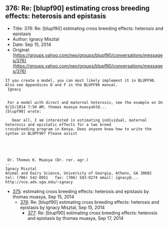 ## 376: Re: [blupf90] estimating cross breeding effects: heterosis and epistasis

- Title: 376: Re: [blupf90] estimating cross breeding effects: heterosis and epistasis
- Author: Ignacy Misztal
- Date: Sep 15, 2014
- Original: [https://groups.yahoo.com/neo/groups/blupf90/conversations/messages/376](https://groups.yahoo.com/neo/groups/blupf90/conversations/messages/376)

```
If you create a model, you can most likely implement it in BLUPF90.  Also see Appendices D and F in the BLUPF90 manual.
 Ignacy


 For a model with direct and maternal heterosis, see the example on On 9/15/2014 7:50 AM, thomas muasya muasyakt@...
[blupf90] wrote:

   Dear all, I am interested in estimating individual, maternal heterosis and epistatic effects for a two breed
crossbreeding program in Kenya. Does anyone know how to write the syntax in BLUPF90? Please assist

 
 


 Dr. Thomas K. Muasya (Dr. rer. agr.) 
-- 
Ignacy Misztal
Animal and Dairy Science, University of Georgia, Athens, GA 30602
tel: (706) 542-0951   fax: (706) 583-0274 email: ignacy@...   
http://nce.ads.uga.edu/~ignacy
```

- [375](0375.md): estimating cross breeding effects: heterosis and epistasis by thomas muasya, Sep 15, 2014
    - [376](0376.md): Re: [blupf90] estimating cross breeding effects: heterosis and epistasis by Ignacy Misztal, Sep 15, 2014
        - [377](0377.md): Re: [blupf90] estimating cross breeding effects: heterosis and epistasis by thomas muasya, Sep 17, 2014
